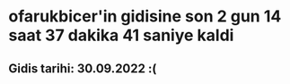 # ofarukbicer'in gidisine son 2 gun 14 saat 37 dakika 41 saniye kaldi

## Gidis tarihi: 30.09.2022 :(